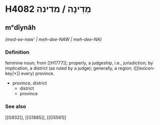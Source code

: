 # H4082 מְדִינָה / מדינה

## mᵉdîynâh

_(med-ee-naw' | meh-dee-NAW | meh-dee-NA)_

### Definition

feminine noun; from [[H1777]]; properly, a judgeship, i.e., jurisdiction; by implication, a district (as ruled by a judge); generally, a region; ([[lexicon-key|×]] every) province.

- province, district
    - district
    - province
### See also

[[G932]], [[G1885]], [[G5561]]

